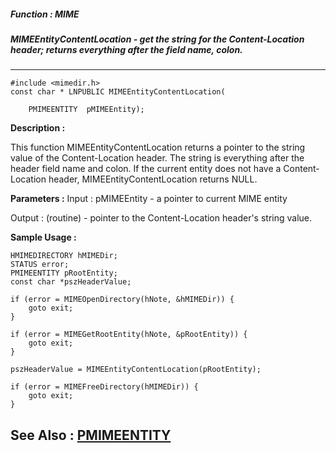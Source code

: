 ##### Function : MIME
##### MIMEEntityContentLocation - get the string for the Content-Location header; returns everything after the field name, colon.
---
```
#include <mimedir.h>
const char * LNPUBLIC MIMEEntityContentLocation(

	PMIMEENTITY  pMIMEEntity);
```
**Description :**

This function MIMEEntityContentLocation returns a pointer to the string value 
of the Content-Location header.  The string is everything after the header 
field name and colon.  If the current entity does not have a Content-Location 
header, MIMEEntityContentLocation returns NULL.


**Parameters :**
Input :
pMIMEEntity  -  a pointer to current MIME entity

Output :
(routine)  -  pointer to the Content-Location header's string value.



**Sample Usage :**
```
HMIMEDIRECTORY hMIMEDir;
STATUS error;
PMIMEENTITY pRootEntity;
const char *pszHeaderValue;

if (error = MIMEOpenDirectory(hNote, &hMIMEDir)) {
	goto exit;
}

if (error = MIMEGetRootEntity(hNote, &pRootEntity)) {
	goto exit;
}

pszHeaderValue = MIMEEntityContentLocation(pRootEntity);

if (error = MIMEFreeDirectory(hMIMEDir)) {
	goto exit;
}

```
**See Also :**
[PMIMEENTITY](/reference/Data/PMIMEENTITY)
---
